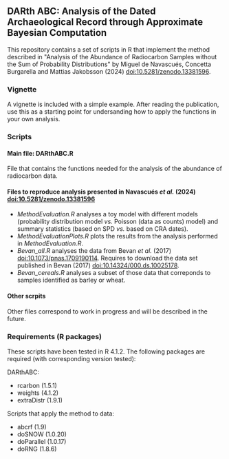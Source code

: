 ## DARth ABC: Analysis of the Dated Archaeological Record through Approximate Bayesian Computation

This repository contains a set of scripts in R that implement the method described in "Analysis of the Abundance of Radiocarbon Samples without the Sum of Probability Distributions" by Miguel de Navascués, Concetta Burgarella and Mattias Jakobsson (2024) [doi:10.5281/zenodo.13381596](https://doi.org/10.5281/zenodo.13381596).

### Vignette

A vignette is included with a simple example. After reading the publication, use this as a starting point for undersanding how to apply the functions in your own analysis.

### Scripts

#### Main file: DARthABC.R

File that contains the functions needed for the analysis of the abundance of radiocarbon data.

#### Files to reproduce analysis presented in Navascués *et al.* (2024) [doi:10.5281/zenodo.13381596](https://doi.org/10.5281/zenodo.13381596)  

- *MethodEvaluation.R* analyses a toy model with different models (probability distribution model *vs.* Poisson (data as counts) model) and summary statistics (based on SPD *vs.* based on CRA dates).
- *MethodEvaluationPlots.R* plots the results from the analysis performed in *MethodEvaluation.R*.
- *Bevan_all.R* analyses the data from Bevan *et al.* (2017) [doi:10.1073/pnas.1709190114](https://doi.org/10.1073/pnas.1709190114). Requires to download the data set published in Bevan (2017) [doi:10.14324/000.ds.10025178](https://doi.org/10.14324/000.ds.10025178). 
- *Bevan_cereals.R* analyses a subset of those data that correponds to samples identified as barley or wheat.

#### Other scrpits

Other files correspond to work in progress and will be described in the future.

### Requirements (R packages)

These scripts have been tested in R 4.1.2. The following packages are required (with corresponding version tested):

DARthABC:

- rcarbon (1.5.1)
- weights (4.1.2)
- extraDistr (1.9.1)

Scripts that apply the method to data:

- abcrf (1.9)
- doSNOW (1.0.20)
- doParallel (1.0.17)
- doRNG (1.8.6)

